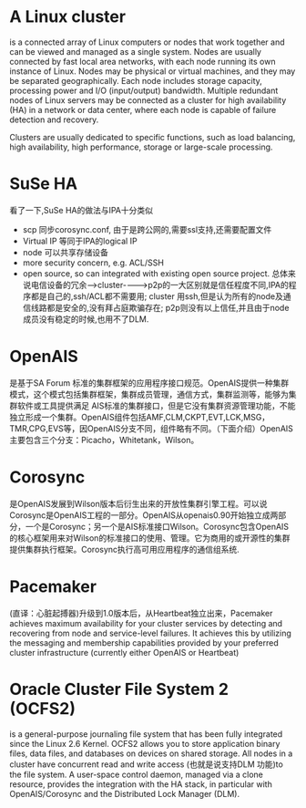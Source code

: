 # A Linux cluster 
is a connected array of Linux computers or nodes that work together and can be viewed and managed as a single system. Nodes are usually connected by fast local area networks, with each node running its own instance of Linux. Nodes may be physical or virtual machines, and they may be separated geographically. Each node includes storage capacity, processing power and I/O (input/output) bandwidth. Multiple redundant nodes of Linux servers may be connected as a cluster for high availability (HA) in a network or data center, where each node is capable of failure detection and recovery.

Clusters are usually dedicated to specific functions, such as load balancing, high availability, high performance, storage or large-scale processing.

# SuSe HA
看了一下,SuSe HA的做法与IPA十分类似

* scp 同步corosync.conf, 由于是跨公网的,需要ssl支持,还需要配置文件
* Virtual IP 等同于IPA的logical IP
* node 可以共享存储设备
* more security concern, e.g. ACL/SSH
* open source, so can integrated with existing open source project.
总体来说电信设备的冗余-->cluster---->p2p的一大区别就是信任程度不同,IPA的程序都是自己的,ssh/ACL都不需要用; cluster 用ssh,但是认为所有的node及通信线路都是安全的,没有拜占庭欺骗存在; p2p则没有以上信任,并且由于node 成员没有稳定的时候,也用不了DLM.


# OpenAIS
是基于SA Forum 标准的集群框架的应用程序接口规范。OpenAIS提供一种集群模式，这个模式包括集群框架，集群成员管理，通信方式，集群监测等，能够为集群软件或工具提供满足 AIS标准的集群接口，但是它没有集群资源管理功能，不能独立形成一个集群。OpenAIS组件包括AMF,CLM,CKPT,EVT,LCK,MSG，TMR,CPG,EVS等，因OpenAIS分支不同，组件略有不同。（下面介绍）OpenAIS主要包含三个分支：Picacho，Whitetank，Wilson。

# Corosync
是OpenAIS发展到Wilson版本后衍生出来的开放性集群引擎工程。可以说Corosync是OpenAIS工程的一部分。OpenAIS从openais0.90开始独立成两部分，一个是Corosync；另一个是AIS标准接口Wilson。Corosync包含OpenAIS的核心框架用来对Wilson的标准接口的使用、管理。它为商用的或开源性的集群提供集群执行框架。Corosync执行高可用应用程序的通信组系统.



# Pacemaker
 (直译：心脏起搏器)升级到1.0版本后，从Heartbeat独立出来，Pacemaker achieves maximum availability for your cluster services by detecting and recovering from node and service-level failures. It achieves this by utilizing the messaging and membership capabilities provided by your preferred cluster infrastructure (currently either OpenAIS or Heartbeat)



# Oracle Cluster File System 2 (OCFS2) 
is a general-purpose journaling file system that has been fully integrated since the Linux 2.6 Kernel. OCFS2 allows you to store application binary files, data files, and databases on devices on shared storage. All nodes in a cluster have concurrent read and write access (也就是说支持DLM 功能)to the file system. A user-space control daemon, managed via a clone resource, provides the integration with the HA stack, in particular with OpenAIS/Corosync and the Distributed Lock Manager (DLM).


